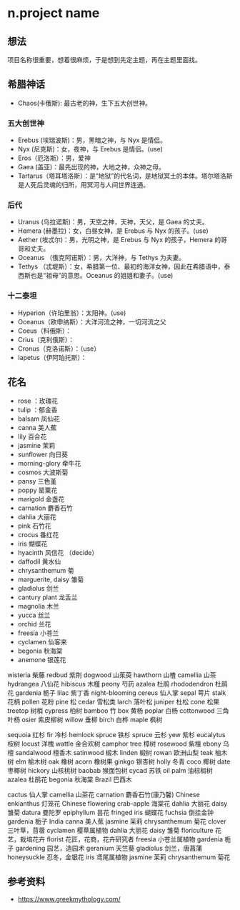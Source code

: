 # n.project name
## 想法
项目名称很重要，想着很麻烦，于是想到先定主题，再在主题里面找。

## 希腊神话
- Chaos(卡俄斯): 最古老的神，生下五大创世神。

### 五大创世神
- Erebus (埃瑞波斯)：男，黑暗之神，与 Nyx 是情侣。
- Nyx (尼克斯)：女，夜神，与 Erebus 是情侣。(use)
- Eros（厄洛斯）：男，爱神
- Gaea (盖亚)：最先出现的神，大地之神，众神之母。
- Tartarus（塔耳塔洛斯）：是“地狱”的代名词，是地狱冥土的本体。塔尔塔洛斯是人死后灵魂的归所，用冥河与人间世界连通。

### 后代
- Uranus (乌拉诺斯)：男，天空之神，天神，天父，是 Gaea 的丈夫。
- Hemera (赫墨拉)：女，白昼女神，是 Erebus 与 Nyx 的孩子。(use)
- Aether (埃忒尔)：男，光明之神，是 Erebus 与 Nyx 的孩子，Hemera 的哥哥和丈夫。
- Oceanus （俄克阿诺斯）：男，大洋神，与 Tethys 为夫妻。
- Tethys （忒堤斯）：女，希腊第一位、最初的海洋女神，因此在希腊语中，泰西斯也是“祖母”的意思。Oceanus 的姐姐和妻子。(use)

### 十二泰坦
- Hyperion（许珀里翁）：太阳神。(use)
- Oceanus（欧申纳斯）：大洋河流之神，一切河流之父
- Coeus（科俄斯）：
- Crius（克利俄斯）：
- Cronus（克洛诺斯）：（use）
- Iapetus（伊阿珀托斯）：

## 花名
- rose ：玫瑰花
- tulip ：郁金香
- balsam 凤仙花
- canna 美人蕉
- lily 百合花
- jasmine 茉莉
- sunflower 向日葵
- morning-glory 牵牛花
- cosmos 大波斯菊
- pansy 三色堇
- poppy 罂粟花
- marigold 金盏花
- carnation 麝香石竹
- dahlia 大丽花
- pink 石竹花
- crocus 番红花
- iris 蝴蝶花
- hyacinth 风信花 （decide）
- daffodil 黄水仙
- chrysanthemum 菊
- marguerite, daisy 雏菊
- gladiolus 剑兰
- cantury plant 龙舌兰
- magnolia 木兰
- yucca 丝兰
- orchid 兰花
- freesia 小苍兰
- cyclamen 仙客来
- begonia 秋海棠
- anemone 银莲花

wisteria 柴藤
redbud 紫荆
dogwood 山茱萸
hawthorn 山楂
camellia 山茶
hydrangea 八仙花
hibiscus 木槿
peony 芍药
azalea 杜鹃
rhododendron 杜鹃花
gardenia 栀子
lilac 紫丁香
night-blooming cereus 仙人掌
sepal 萼片
stalk 花柄
pollen 花粉
pine 松
cedar 雪松类
larch 落叶松 juniper 杜松
cone 松果
treetop 树梢
cypress 柏树
bamboo 竹
box 黄杨
poplar 白杨
cottonwood 三角叶杨
osier 紫皮柳树
willow 垂柳
birch 白桦
maple 枫树

sequoia 红杉
fir 冷杉
hemlock spruce 铁杉
spruce 云杉
yew 紫杉
eucalytus 桉树
locust 洋槐
wattle 金合欢树
camphor tree 樟树
rosewood 紫檀
ebony 乌檀
sandalwood 檀香木
satinwood 椴木
linden 椴树
rowan 欧洲山梨
teak 柚木树
elm 榆木树
oak 橡树
acorn 橡树果
ginkgo 银杏树
holly 冬青
coco 椰树
date 枣椰树
hickory 山核桃树
baobab 猴面包树
cycad 苏铁
oil palm 油棕榈树
azalea 杜鹃花
begonia 秋海棠
Brazil 巴西木


cactus 仙人掌
camellia 山茶花
carnation 麝香石竹(康乃馨)
Chinese enkianthus 灯笼花
Chinese flowering crab-apple 海棠花
dahlia 大丽花
daisy 雏菊
datura 曼陀罗
epiphyllum 昙花
fringed iris 蝴蝶花
fuchsia 倒挂金钟
gardenia 栀子
India canna 美人蕉
jasmine 茉莉
chrysanthemum 菊花
clover 三叶草，苜蓿
cyclamen 樱草属植物
dahlia 大丽花
daisy 雏菊
floriculture 花艺，栽培花卉
florist 花匠，花商，花卉研究者
freesia 小苍兰属植物
gardenia 栀子
gardening 园艺，造园术
geranium 天竺葵
gladiolus 剑兰，唐菖蒲
honeysuckle 忍冬，金银花
iris 鸢尾属植物
jasmine 茉莉
chrysanthemum 菊花



## 参考资料
- https://www.greekmythology.com/